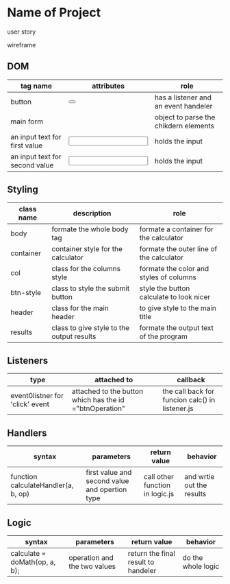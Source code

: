 # Name of Project

user story

wireframe

## DOM

| tag name | attributes | role |
| --- | --- | --- |
| button| <button class="btn-style" type="button" id="btnOperation"> | has a listener and an event handeler |
|main form | <form id="mainForm">|object to parse the chikdern elements|
|an input text for first value| <input type="text" id="value1"/>|holds the input|
|an input text for second value|<input type="text" id="value2"/>|holds the input|

## Styling

| class name | description | role |
| --- | --- | --- |
| body |formate the whole body tag | formate a container for the calculator |
|container|container style for the calculator| formate the outer line of the calculator|
|col|class for the columns style|formate the color and styles of columns|
|btn-style|class to style the submit button|style the button calculate to look nicer|
|header|class for the main header|to give style to the main title|
|results|class to give style to the output results|formate the output text of the program|

## Listeners

|  type | attached to | callback |
| --- | --- | --- |
| event0listner for 'click' event| attached to the button which has the id ="btnOperation" | the call back for funcion calc() in listener.js|

## Handlers

| syntax | parameters | return value | behavior |
| --- | --- | --- | --- |
| function calculateHandler(a, b, op)| first value and second value and opertion type| call other function in logic.js|and wrtie out the results | 

## Logic

| syntax | parameters | return value | behavior |
| --- | --- | --- | --- |
|   calculate = doMath(op, a, b);| operation and the two values | return the final result to handeler | do the whole logic |

